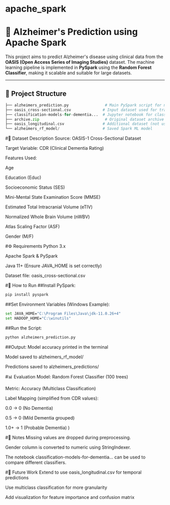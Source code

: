 # apache_spark
# 🧠 Alzheimer's Prediction using Apache Spark

This project aims to predict Alzheimer's disease using clinical data from the **OASIS (Open Access Series of Imaging Studies)** dataset. The machine learning pipeline is implemented in **PySpark** using the **Random Forest Classifier**, making it scalable and suitable for large datasets.

---

## 📂 Project Structure

```python
├── alzheimers_prediction.py                # Main PySpark script for model training
├── oasis_cross-sectional.csv              # Input dataset used for training
├── classification-models-for-dementia...  # Jupyter notebook for classification comparisons
├── archive.zip                             # Original dataset archive
├── oasis_longitudinal.csv                 # Additional dataset (not used in current script)
└── alzheimers_rf_model/                   # Saved Spark ML model
```
#🧪 Dataset Description
Source: OASIS-1 Cross-Sectional Dataset

Target Variable: CDR (Clinical Dementia Rating)

Features Used:

Age

Education (Educ)

Socioeconomic Status (SES)

Mini-Mental State Examination Score (MMSE)

Estimated Total Intracranial Volume (eTIV)

Normalized Whole Brain Volume (nWBV)

Atlas Scaling Factor (ASF)

Gender (M/F)


#⚙️ Requirements
Python 3.x

Apache Spark & PySpark

Java 11+ (Ensure JAVA_HOME is set correctly)

Dataset file: oasis_cross-sectional.csv

#🚀 How to Run
##Install PySpark:

```bash
pip install pyspark
```
##Set Environment Variables (Windows Example):

```bash
set JAVA_HOME="C:\Program Files\Java\jdk-11.0.26+4"
set HADOOP_HOME="C:\winutils"
```

##Run the Script:
```bash
python alzheimers_prediction.py
```

##Output:
Model accuracy printed in the terminal

Model saved to alzheimers_rf_model/

Predictions saved to alzheimers_predictions/

#📊 Evaluation
Model: Random Forest Classifier (100 trees)

Metric: Accuracy (Multiclass Classification)

Label Mapping (simplified from CDR values):

0.0 → 0 (No Dementia)

0.5 → 0 (Mild Dementia grouped)

1.0+ → 1 (Probable Dementia)
)

#📘 Notes
Missing values are dropped during preprocessing.

Gender column is converted to numeric using StringIndexer.

The notebook classification-models-for-dementia... can be used to compare different classifiers.

#📌 Future Work
Extend to use oasis_longitudinal.csv for temporal predictions

Use multiclass classification for more granularity

Add visualization for feature importance and confusion matrix





